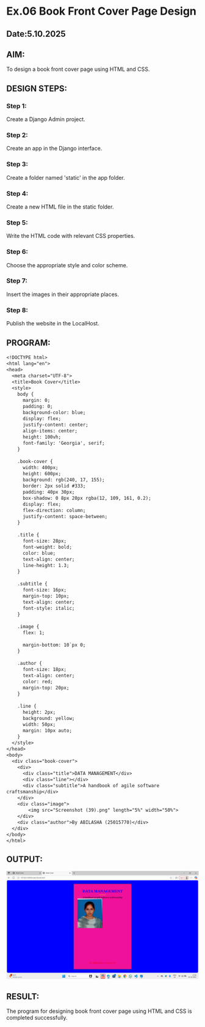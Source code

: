 # Ex.06 Book Front Cover Page Design
## Date:5.10.2025

## AIM:
To design a book front cover page using HTML and CSS.

## DESIGN STEPS:

### Step 1:
Create a Django Admin project.

### Step 2:
Create an app in the Django interface.

### Step 3:
Create a folder named 'static' in the app folder.

### Step 4:
Create a new HTML file in the static folder.

### Step 5:
Write the HTML code with relevant CSS properties.

### Step 6:
Choose the appropriate style and color scheme.

### Step 7:
Insert the images in their appropriate places.

### Step 8:
Publish the website in the LocalHost.

## PROGRAM:
```
<!DOCTYPE html>
<html lang="en">
<head>
  <meta charset="UTF-8">
  <title>Book Cover</title>
  <style>
    body {
      margin: 0;
      padding: 0;
      background-color: blue;
      display: flex;
      justify-content: center;
      align-items: center;
      height: 100vh;
      font-family: 'Georgia', serif;
    }

    .book-cover {
      width: 400px;
      height: 600px;
      background: rgb(240, 17, 155);
      border: 2px solid #333;
      padding: 40px 30px;
      box-shadow: 0 8px 20px rgba(12, 109, 161, 0.2);
      display: flex;
      flex-direction: column;
      justify-content: space-between;
    }

    .title {
      font-size: 28px;
      font-weight: bold;
      color: blue;
      text-align: center;
      line-height: 1.3;
    }

    .subtitle {
      font-size: 16px;
      margin-top: 10px;
      text-align: center;
      font-style: italic;
    }

    .image {
      flex: 1;
    
      margin-bottom: 10`px 0;
    }

    .author {
      font-size: 18px;
      text-align: center;
      color: red;
      margin-top: 20px;
    }

    .line {
      height: 2px;
      background: yellow;
      width: 50px;
      margin: 10px auto;
    }
  </style>
</head>
<body>
  <div class="book-cover">
    <div>
      <div class="title">DATA MANAGEMENT</div>
      <div class="line"></div>
      <div class="subtitle">A handbook of agile software craftsmanship</div>
    </div>
    <div class="image">
        <img src="Screenshot (39).png" length="5%" width="50%">
    </div>
    <div class="author">By ABILASHA (25015770)</div>
  </div>
</body>
</html>
```
## OUTPUT:
![alt text](<abi/bookapp/static/Screenshot (40).png>)

## RESULT:
The program for designing book front cover page using HTML and CSS is completed successfully.
